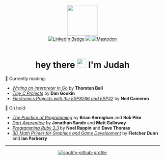 <div id="header" align="center">
  <img src="https://media.giphy.com/media/HwBlFQZFcAoUcPHZdX/giphy.gif" width="100"/>
</div>

<div id="badges" align="center">
<a href="https://www.linkedin.com/in/judah-m-136b06149/">
    <img src="https://img.shields.io/badge/LinkedIn-blue?style=for-the-badge&logo=linkedin&logoColor=white" alt="LinkedIn Badge"/>
  </a>

  <a href="https://discord.com/users/556125846776053760">
      <img src="https://img.shields.io/badge/Discord-%237289DA.svg?style=for-the-badge&logo=discord&logoColor=white"/>
    </a>

  <a href="https://ruby.social/@Judahsan">
    <img src="https://img.shields.io/badge/-MASTODON-%232B90D9?style=for-the-badge&logo=mastodon&logoColor=white" alt="Mastodon"/>
  </a>
</div>

<br>

<h1 align = center>
  hey there
  <img src="https://media.giphy.com/media/hvRJCLFzcasrR4ia7z/giphy.gif" width="30px"/>
  I'm Judah
</h1>

<!-- --- -->
<!-- 
### 👨‍💻 About Me :
-->
<!--
- :telescope: I’m currently learning ![Rails](https://img.shields.io/badge/rails-%23CC0000.svg?style=for-the-badge&logo=ruby-on-rails&logoColor=white)   ![JavaScript](https://img.shields.io/badge/javascript-%23323330.svg?style=for-the-badge&logo=javascript&logoColor=%23F7DF1E)![React](https://img.shields.io/badge/react-%2320232a.svg?style=for-the-badge&logo=react&logoColor=%2361DAFB)    ![Python](https://img.shields.io/badge/python-3670A0?style=for-the-badge&logo=python&logoColor=ffdd54)
learning ![ASSEMBLY](https://img.shields.io/badge/_-ASM-6E4C13.svg?style=for-the-badge)
![Rails](https://img.shields.io/badge/rails-%23CC0000.svg?style=for-the-badge&logo=ruby-on-rails&logoColor=white) 
-->

<!-- - :telescope: I’m currently learning ![Rails](https://img.shields.io/badge/rails-%23CC0000.svg?style=for-the-badge&logo=ruby-on-rails&logoColor=white)   ![JavaScript](https://img.shields.io/badge/javascript-%23323330.svg?style=for-the-badge&logo=javascript&logoColor=%23F7DF1E) ![React](https://img.shields.io/badge/react-%2320232a.svg?style=for-the-badge&logo=react&logoColor=%2361DAFB) ![Rust](https://img.shields.io/badge/rust-%23000000.svg?style=for-the-badge&logo=rust&logoColor=white)   ![ASSEMBLY](https://img.shields.io/badge/_-ASM-6E4C13.svg?style=for-the-badge) ![React](https://img.shields.io/badge/React-20232A?style=for-the-badge&logo=react&logoColor=61DAFB) ![DART](https://img.shields.io/badge/_-DART-00B4AB.svg?style=for-the-badge) ![Flutter](https://img.shields.io/badge/Flutter-02569B?style=for-the-badge&logo=flutter&logoColor=white) ![Rust](https://img.shields.io/badge/Rust-000000?style=for-the-badge&logo=rust&logoColor=white) ![Node.js](https://img.shields.io/badge/Node.js-43853D?style=for-the-badge&logo=node.js&logoColor=white) 
 
 
- :telescope: Tinkering with  ![JavaScript](https://img.shields.io/badge/javascript-%23323330.svg?style=for-the-badge&logo=javascript&logoColor=%23F7DF1E) ![Go](https://img.shields.io/badge/Go-00ADD8?style=for-the-badge&logo=go&logoColor=white) ![Ruby](https://img.shields.io/badge/Ruby-CC342D?style=for-the-badge&logo=ruby&logoColor=white) 
-->

<!--
- :seedling: Exploring Game Dev ![Unity](https://img.shields.io/badge/Unity-100000?style=for-the-badge&logo=unity&logoColor=white)

- :zap: I’m looking to collaborate on 2D multiplayer rpg games 🎮 

-->

<!-- - 📖 Currently reading *"The C Programming Language"* by _Brian Kernighan_ and _Dennis Ritchie_ and *"Effective Testing with RSpec 3"*  by _Ian Dees_ and _Myron Marston_ -->
  
📖 Currently reading:  

- *[Writing an Interpreter in Go](https://interpreterbook.com/)* by **Thorsten Ball**
- *[Tiny C Projects](https://dokumen.pub/tiny-c-projects-9781633439825.html)* by **Dan Gookin**
- *[Electronics Projects with the ESP8266 and ESP32](https://schematicsforfree.com/files/Theory%2C%20Education%20%26%20Reference/Education/Electronics%20Projects%20with%20the%20ESP8266%20and%20ESP32%202020%20Cameron.pdf)* by **Neil Cameron**

📖 On hold:  
- *[The Practice of Programming](https://www.goodreads.com/book/show/1032758.The_Practice_of_Programming)* by **Brian Kernighan** and **Rob Pike**  
- *[Dart Apprentice](https://www.goodreads.com/book/show/91369274-dart-apprentice)* by **Jonathan Sande** and **Matt Galloway**  
- *[Programming Ruby 3.3](https://www.goodreads.com/book/show/125383470-programming-ruby-3-3)* by **Noel Rappin** and **Dave Thomas**
- *[3D Math Primer for Graphics and Game Development](https://www.goodreads.com/book/show/43299232-3d-math-primer-for-graphics-and-game-development)* by **Fletcher Dunn** and **Ian Parberry**

<!-- --- -->

---

<p align="center">
  <a href="https://spotify-github-profile.kittinanx.com/api/view?uid=kepojm15sjrokcvb03a3scxha&redirect=true">
    <img src="https://spotify-github-profile.kittinanx.com/api/view?uid=kepojm15sjrokcvb03a3scxha&cover_image=true&theme=default&show_offline=false&background_color=121212&interchange=true&bar_color_cover=true" alt="spotify-github-profile">
  </a>
</p>
